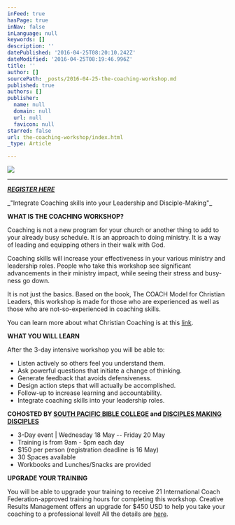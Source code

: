 ```yaml
---
inFeed: true
hasPage: true
inNav: false
inLanguage: null
keywords: []
description: ''
datePublished: '2016-04-25T08:20:10.242Z'
dateModified: '2016-04-25T08:19:46.996Z'
title: ''
author: []
sourcePath: _posts/2016-04-25-the-coaching-workshop.md
published: true
authors: []
publisher:
  name: null
  domain: null
  url: null
  favicon: null
starred: false
url: the-coaching-workshop/index.html
_type: Article

---
```

![](https://the-grid-user-content.s3-us-west-2.amazonaws.com/710cac6d-fd7b-4fa2-8454-8566d3fc705b.jpg)

****

**_[REGISTER HERE][0]_**

**_**"Integrate Coaching skills into your Leadership and Disciple-Making"**_**

**WHAT IS THE COACHING WORKSHOP?**

Coaching is not a new program for your church or another thing to add to your already busy schedule. It is an approach to doing ministry. It is a way of leading and equipping others in their walk with God.

Coaching skills will increase your effectiveness in your various ministry and leadership roles. People who take this workshop see significant advancements in their ministry impact, while seeing their stress and busy-ness go down.

It is not just the basics. Based on the book, The COACH Model for Christian Leaders, this workshop is made for those who are experienced as well as those who are not-so-experienced in coaching skills.

You can learn more about what Christian Coaching is at this [link][1].

**WHAT YOU WILL LEARN**

After the 3-day intensive workshop you will be able to:

* Listen actively so others feel you understand them.
* Ask powerful questions that initiate a change of thinking.
* Generate feedback that avoids defensiveness.
* Design action steps that will actually be accomplished.
* Follow-up to increase learning and accountability.
* Integrate coaching skills into your leadership roles.

**COHOSTED BY [SOUTH PACIFIC BIBLE COLLEGE][2] and [DISCIPLES MAKING DISCIPLES][3]**

* 3-Day event | Wednesday 18 May -- Friday 20 May
* Training is from 9am - 5pm each day
* $150 per person (registration deadline is 16 May)
* 30 Spaces available
* Workbooks and Lunches/Snacks are provided

**UPGRADE YOUR TRAINING**

You will be able to upgrade your training to receive 21 International Coach Federation-approved training hours for completing this workshop. Creative Results Management offers an upgrade for $450 USD to help you take your coaching to a professional level! All the details are [here][4].

[0]: http://www.eventbrite.co.nz/e/the-coaching-workshop-for-christian-leaders-registration-24270013263
[1]: https://drive.google.com/file/d/0B4NPUsQopjHjeVpEVWxWLXhJR1E/view
[2]: http://spbc.org.nz/
[3]: https://www.facebook.com/DMDConference
[4]: http://www.creativeresultsmanagement.com/workshop